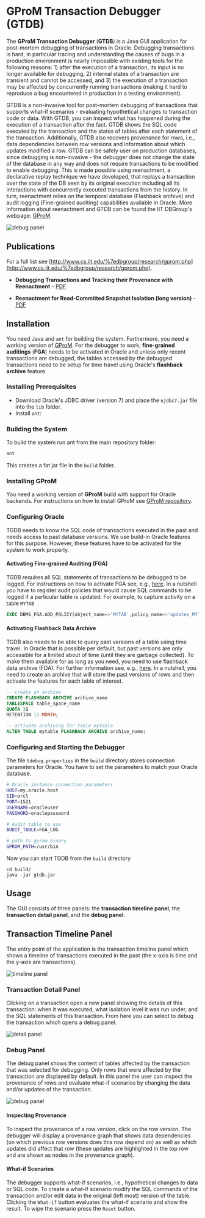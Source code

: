 # GProM Transaction Debugger (GTDB)

The **GProM Transaction Debugger** (**GTDB**) is a Java GUI application for post-mortem debugging of transactions in Oracle. Debugging transactions is hard, in particular tracing and understanding the causes of bugs in a production environment is nearly impossible with existing tools for the following reasons: 1) after the execution of a transaction, its input is no longer available for debugging, 2) internal states of a transaction are transient and cannot be accessed, and 3) the execution of a transaction may be affected by concurrently running transactions (making it hard to reproduce a bug encountered in production in a testing environment).

GTDB is a non-invasive tool for post-mortem debugging of transactions that supports what-if scenarios  - evaluating hypothetical changes to transaction code or data. With GTDB, you can inspect what has happened during the execution of a transaction after the fact. GTDB shows the SQL code executed by the transaction and the states of tables after each statement of the transaction. Additionally, GTDB also recovers provenance for rows, i.e., data dependencies between row versions and information about which updates modified a row. GTDB can be safely user on production databases, since debugging is non-invasive - the debugger does not change the state of the database in any way and does not require transactions to be modified to enable debugging. This is made possible using reenactment, a declarative replay technique we have developed, that replays a transaction over the state of the DB seen by its original execution including all its interactions with concurrently executed transactions from the history. In turn, reenactment relies on the temporal database (Flashback archive) and audit logging (Fine-grained auditing) capabilities available in Oracle. More information about reenactment and GTDB can be found the IIT DBGroup's webpage: [GProM](http://www.cs.iit.edu/%7edbgroup/research/gprom.php).

![debug panel](https://github.com/IITDBGroup/GProMTransactionDebugger/blob/master/doc/images/debugpanel.png)

## Publications

For a full list see [http://www.cs.iit.edu/%7edbgroup/research/gprom.php](http://www.cs.iit.edu/%7edbgroup/research/gprom.php).

* **Debugging Transactions and Tracking their Provenance with Reenactment** - [PDF](http://cs.iit.edu/%7edbgroup/pdfpubls/XG17.pdf)

* **Reenactment for Read-Committed Snapshot Isolation (long version)** - [PDF](http://cs.iit.edu/%7Edbgroup/pdfpubls/AG16a.pdf)

## Installation

You need Java and `ant` for building the system. Furthermore, you need a working version of [GProM](https://github.com/IITDBGroup/GProM). 
For the debugger to work, **fine-grained auditings** (**FGA**) needs to be activated in Oracle and unless only recent transactions are debugged, the tables accessed by the debugged transactions need to be setup for time travel using Oracle's **flashback archive** feature.

### Installing Prerequisites

* Download Oracle's JDBC driver (version 7) and place the `ojdbc7.jar` file into the `lib` folder.
* Install `ant`: 

### Building the System

To build the system run ant from the main repository folder:

~~~sh
ant
~~~

This creates a fat jar file in the `build` folder.

### Installing GProM

You need a working version of **GProM** build with support for Oracle backends. For instructions on how to install GProM see [GProM repository](https://github.com/IITDBGroup/GProM).

### Configuring Oracle

TGDB needs to know the SQL code of transactions executed in the past and needs access to past database versions. We use build-in Oracle features for this purpose. However, these features have to be activated for the system to work properly. 

#### Activating Fine-grained Auditing (FGA)

TGDB requires all SQL statements of transactions to be debugged to be logged. For instructions on how to activate FGA see, e.g., [here](http://blog.yannickjaquier.com/oracle/fine-grained-auditing-fga-hands-on.html). In a nutshell you have to register audit policies that would cause SQL commands to be logged if a particular table is updated. For example, to capture activity on a table `MYTAB`

~~~sql
EXEC DBMS_FGA.ADD_POLICY(object_name=>'MYTAB',policy_name=>'updates_MYTAB',statement_types=>'update,delete,insert');
~~~

#### Activating Flashback Data Archive

TGDB also needs to be able to query past versions of a table using time travel. In Oracle that is possible per default, but past versions are only accessible for a limited about of time (until they are garbage collected). To make them available for as long as you need, you need to use flashback data archive (FDA). For further information see, e.g., [here](http://www.oracle.com/technetwork/issue-archive/2008/08-jul/o48totalrecall-092147.html). In a nutshell, you need to create an archive that will store the past versions of rows and then activate the features for each table of interest.

~~~sql
-- create an archive
CREATE FLASHBACK ARCHIVE archive_name
TABLESPACE table_space_name 
QUOTA 3G
RETENTION 12 MONTH;

-- activate archiving for table mytable
ALTER TABLE mytable FLASHBACK ARCHIVE archive_name;
~~~



### Configuring and Starting the Debugger

The file `tdebug.properties` in the `build` directory stores connection parameters for Oracle. You have to set the parameters to match your Oracle database.

~~~sh
# Oracle instance connection parameters
HOST=my.oracle.host
SID=orcl
PORT=1521
USERNAME=oracleuser
PASSWORD=oraclepassword

# Audit table to use
AUDIT_TABLE=FGA_LOG

# path to gprom binary
GPROM_PATH=/usr/bin
~~~

Now you can start TGDB from the `build` directory

~~~
cd build/
java -jar gtdb.jar
~~~

## Usage

The GUI consists of three panels: the **transaction timeline panel**, the **transaction detail panel**, and the **debug panel**.

## Transaction Timeline Panel ##

The entry point of the application is the transaction timeline panel which shows a timeline of transactions executed in the past (the x-axis is time and the y-axis are transactions). 

![timeline panel](https://github.com/IITDBGroup/GProMTransactionDebugger/blob/master/doc/images/mainpanel.png)

### Transaction Detail Panel

Clicking on a transaction open a new panel showing the details of this transaction: when it was executed, what isolation level it was run under, and the SQL statements of this transaction. From here you can select to debug the transaction which opens a debug panel.

![detail panel](https://github.com/IITDBGroup/GProMTransactionDebugger/blob/master/doc/images/detailpanel.png)

### Debug Panel

The debug panel shows the content of tables affected by the transaction that was selected for debugging. Only rows that were affected by the transaction are displayed by default. In this panel the user can inspect the provenance of rows and evaluate what-if scenarios by changing the data and/or updates of the transaction.

![debug panel](https://github.com/IITDBGroup/GProMTransactionDebugger/blob/master/doc/images/debugpanel.png)

#### Inspecting Provenance

To inspect the provenance of a row version, click on the row version. The debugger will display a provenance graph that shows data dependencies (on which previous row versions does this row depend on) as well as which updates did affect that row (these updates are highlighted in the top row and are shown as nodes in the provenance graph).



#### What-if Scenarios

The debugger supports what-if scenarios, i.e., hypothetical changes to data or SQL code. To create a what-if scenario modify the SQL commands of the transaction and/or edit data in the original (left most) version of the table. Clicking the `What-if` button evaluates the what-if scenario and show the result. To wipe the scenario press the `Reset` button.
